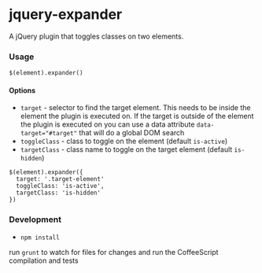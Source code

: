 jquery-expander
==============

A jQuery plugin that toggles classes on two elements.

### Usage

`$(element).expander()`

#### Options

* `target` - selector to find the target element. This needs to be inside the element the plugin is executed on. If the target is outside of the element the plugin is executed on you can use a data attribute  `data-target="#target"` that will do a global DOM search
* `toggleClass` - class to toggle on the element (default `is-active`)
* `targetClass` - class name to toggle on the target element (default `is-hidden`)


```
$(element).expander({
  target: '.target-element'
  toggleClass: 'is-active',
  targetClass: 'is-hidden'
})
```

### Development

* `npm install`

run `grunt` to watch for files for changes and run the CoffeeScript compilation and tests 
